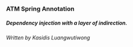 ### ATM Spring Annotation
	
<h5>Dependency injection with a layer of indirection.</h5>
<h6>Written by Kasidis Luangwutiwong</h6>

